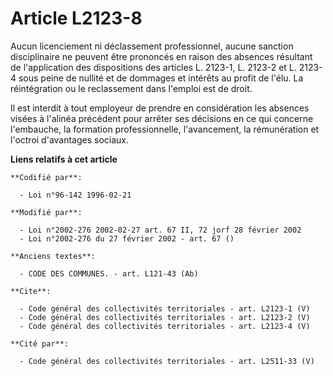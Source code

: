 # Article L2123-8

Aucun licenciement ni déclassement professionnel, aucune sanction disciplinaire ne peuvent être prononcés en raison des
absences résultant de l'application des dispositions des articles L. 2123-1, L. 2123-2 et L. 2123-4 sous peine de nullité et
de dommages et intérêts au profit de l'élu. La réintégration ou le reclassement dans l'emploi est de droit. 

Il est interdit à tout employeur de prendre en considération les absences visées à l'alinéa précédent pour arrêter ses
décisions en ce qui concerne l'embauche, la formation professionnelle, l'avancement, la rémunération et l'octroi d'avantages
sociaux.

**Liens relatifs à cet article**

	**Codifié par**:

	  - Loi n°96-142 1996-02-21

	**Modifié par**:

	  - Loi n°2002-276 2002-02-27 art. 67 II, 72 jorf 28 février 2002
	  - Loi n°2002-276 du 27 février 2002 - art. 67 ()

	**Anciens textes**:

	  - CODE DES COMMUNES. - art. L121-43 (Ab)

	**Cite**:

	  - Code général des collectivités territoriales - art. L2123-1 (V)
	  - Code général des collectivités territoriales - art. L2123-2 (V)
	  - Code général des collectivités territoriales - art. L2123-4 (V)

	**Cité par**:

	  - Code général des collectivités territoriales - art. L2511-33 (V)
